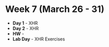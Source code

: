 # Week 7 (March 26 - 31)
* **Day 1** - XHR
* **Day 2** - XHR
* **HW** - 
* **Lab Day** - XHR Exercises